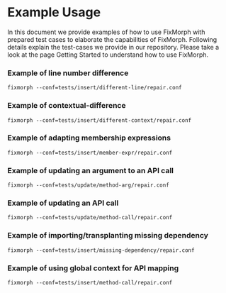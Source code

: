 # Example Usage
In this document we provide examples of how to use FixMorph with prepared 
test cases to elaborate the capabilities of FixMorph. Following details explain
the test-cases we provide in our repository. Please take a look at the
page Getting Started to understand how to use FixMorph. 


### Example of line number difference
    fixmorph --conf=tests/insert/different-line/repair.conf

### Example of contextual-difference
    fixmorph --conf=tests/insert/different-context/repair.conf

### Example of adapting membership expressions
    fixmorph --conf=tests/insert/member-expr/repair.conf

### Example of updating an argument to an API call
    fixmorph --conf=tests/update/method-arg/repair.conf

### Example of updating an API call
    fixmorph --conf=tests/update/method-call/repair.conf

### Example of importing/transplanting missing dependency
    fixmorph --conf=tests/insert/missing-dependency/repair.conf

### Example of using global context for API mapping
    fixmorph --conf=tests/insert/method-call/repair.conf

